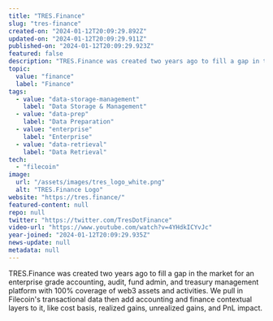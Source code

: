 ```yaml
---
title: "TRES.Finance"
slug: "tres-finance"
created-on: "2024-01-12T20:09:29.892Z"
updated-on: "2024-01-12T20:09:29.911Z"
published-on: "2024-01-12T20:09:29.923Z"
featured: false
description: "TRES.Finance was created two years ago to fill a gap in the market for an enterprise-grade accounting, audit, fund admin, and treasury management platform with 100% coverage of web3 assets and activities."
topic:
  value: "finance"
  label: "Finance"
tags:
  - value: "data-storage-management"
    label: "Data Storage & Management"
  - value: "data-prep"
    label: "Data Preparation"
  - value: "enterprise"
    label: "Enterprise"
  - value: "data-retrieval"
    label: "Data Retrieval"
tech:
  - "filecoin"
image:
  url: "/assets/images/tres_logo_white.png"
  alt: "TRES.Finance Logo"
website: "https://tres.finance/"
featured-content: null
repo: null
twitter: "https://twitter.com/TresDotFinance"
video-url: "https://www.youtube.com/watch?v=4YHdkICYvJc"
year-joined: "2024-01-12T20:09:29.935Z"
news-update: null
metadata: null
---
```


TRES.Finance was created two years ago to fill a gap in the market for an enterprise grade accounting, audit, fund admin, and treasury management platform with 100% coverage of web3 assets and activities. We pull in Filecoin's transactional data then add accounting and finance contextual layers to it, like cost basis, realized gains, unrealized gains, and PnL impact.
